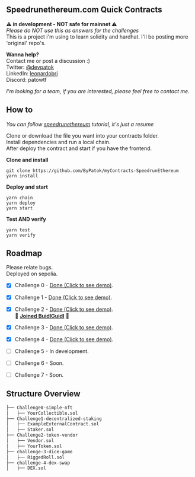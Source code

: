 ## **Speedrunethereum.com Quick Contracts**
**⚠️ in development - NOT safe for mainnet ⚠️**  
*Please do NOT use this as answers for the challenges*  
This is a project i'm using to learn solidity and hardhat. I'll be posting more 'original' repo's. 

**Wanna help?**  
Contact me or post a discussion :)  
Twitter: [@devpatok](https://twitter.com/devpatok)  
LinkedIn: [leonardobri](https://www.linkedin.com/in/leonardobri/)  
Discord: patowtf  

*I'm looking for a team, if you are interested, please feel free to contact me.*  

## How to
*You can follow [speedrunethereum](https://speedrunethereum.com/) tutorial, it's just a resume*   

Clone or download the file you want into your contracts folder.  
Install dependencies and run a local chain.  
After deploy the contract and start if you have the frontend.  


**Clone and install**

    git clone https://github.com/ByPatok/myContracts-SpeedrunEthereum
    yarn install
    
**Deploy and start**
		
    yarn chain
    yarn deploy
    yarn start 

**Test AND verify**

    yarn test
    yarn verify

    
## Roadmap
Please relate bugs.  
Deployed on sepolia.

- [x] Challenge 0 - [Done (Click to see demo)](https://simplenft-eth-challenge.vercel.app/).
- [x] Challenge 1 - [Done (Click to see demo)](https://staking-challenge2-etherspeedrun.vercel.app/).
- [x] Challenge 2 - [Done (Click to see demo)](https://quest2-token-vendor.vercel.app).  
🎉 **[Joined BuidlGuidl](https://app.buidlguidl.com/builders/0xC4de020Cfb94D5e7Da5536551da6cfE01Dce33Ec)** 🎉
- [x] Challenge 3 - [Done (Click to see demo)](https://quest3-rigged-dice.vercel.app/).  
- [x] Challenge 4 - [Done (Click to see demo)](https://quest4-dex-swap.vercel.app/).  
- [ ] Challenge 5 - In development.
- [ ] Challenge 6 - Soon.
- [ ] Challenge 7 - Soon.



## Structure Overview
```bash
├── Challenge0-simple-nft
│   ├── YourCollectible.sol
├── Challenge1-decentralized-staking
│   ├── ExampleExternalContract.sol
│   ├── Staker.sol
├── Challenge2-token-vendor
│   ├── Vendor.sol
│   ├── YourToken.sol
├── challenge-3-dice-game
│   ├── RiggedRoll.sol
├── challenge-4-dex-swap
│   ├── DEX.sol
```


